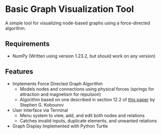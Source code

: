 # Basic Graph Visualization Tool 
A simple tool for visualizing node-based graphs using a force-directed algorithm.

## Requirements
- NumPy (Written using version 1.23.2, but should work on any version)

## Features
 - Implements Force Directed Graph Algorithm
    - Models nodes and connections using physical forces (springs for attraction and magnetism for repulsion)
    - Algorithm based on one described in section 12.2 of [this paper](https://cs.brown.edu/people/rtamassi/gdhandbook/chapters/force-directed.pdf) by Stephen G. Kobourov
 - User Interface via Terminal
    - Menu system to view, add, and edit both nodes and relations
    - Catches invalid inputs, duplicate elements, and unwanted relations
 - Graph Display Implemented with Python Turtle